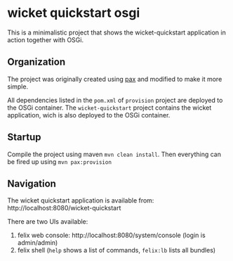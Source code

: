 wicket quickstart osgi
======================

This is a minimalistic project that shows the wicket-quickstart application in action together with OSGi.


Organization
------------

The project was originally created using [pax](http://wiki.ops4j.org/display/ops4j/Pax) and modified to make it
more simple.

All dependencies listed in the  `pom.xml` of  `provision` project are deployed to the OSGi container. The
`wicket-quickstart` project contains the wicket application, wich is also deployed to the OSGi container.


Startup
-------

Compile the project using maven `mvn clean install`. Then everything can be fired up using `mvn pax:provision`


Navigation
----------

The wicket quickstart application is available from: http://localhost:8080/wicket-quickstart

There are two UIs available: 

1. felix web console: http://localhost:8080/system/console  (login is admin/admin)
2. felix shell (`help` shows a list of commands, `felix:lb` lists all bundles)


